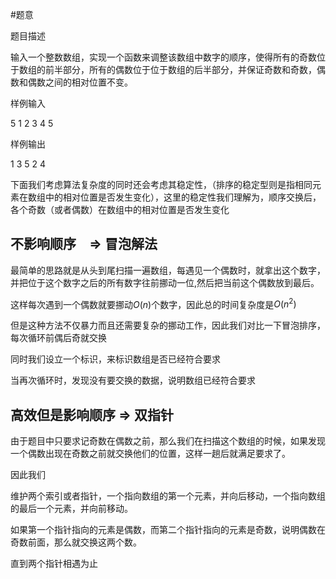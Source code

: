#题意

题目描述

输入一个整数数组，实现一个函数来调整该数组中数字的顺序，使得所有的奇数位于数组的前半部分，所有的偶数位于位于数组的后半部分，并保证奇数和奇数，偶数和偶数之间的相对位置不变。

样例输入

5 1 2 3 4 5

样例输出

1 3 5 2 4

下面我们考虑算法复杂度的同时还会考虑其稳定性，（排序的稳定型则是指相同元素在数组中的相对位置是否发生变化），这里的稳定性我们理解为，顺序交换后，各个奇数（或者偶数）在数组中的相对位置是否发生变化

## 不影响顺序　=> 冒泡解法
最简单的思路就是从头到尾扫描一遍数组，每遇见一个偶数时，就拿出这个数字，并把位于这个数字之后的所有数字往前挪动一位,然后把当前这个偶数放到最后。

这样每次遇到一个偶数就要挪动$O(n)$个数字，因此总的时间复杂度是$O(n^2)$

但是这种方法不仅暴力而且还需要复杂的挪动工作，因此我们对比一下冒泡排序，每次循环前偶后奇就交换

同时我们设立一个标识，来标识数组是否已经符合要求

当再次循环时，发现没有要交换的数据，说明数组已经符合要求

## 高效但是影响顺序 => 双指针
由于题目中只要求记奇数在偶数之前，那么我们在扫描这个数组的时候，如果发现一个偶数出现在奇数之前就交换他们的位置，这样一趟后就满足要求了。

因此我们

维护两个索引或者指针，一个指向数组的第一个元素，并向后移动，一个指向数组的最后一个元素，并向前移动。

如果第一个指针指向的元素是偶数，而第二个指针指向的元素是奇数，说明偶数在奇数前面，那么就交换这两个数。

直到两个指针相遇为止
